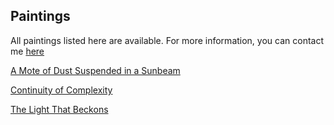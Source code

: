 ## Paintings

All paintings listed here are available. For more information, you can contact me [here](mailto:jameson@stone.tc?subject=[Axiomatic[Dev]]%2Painting%20Request)

[A Mote of Dust Suspended in a Sunbeam](./amoteofdust.md)

[Continuity of Complexity](continuity.md)

[The Light That Beckons]()
